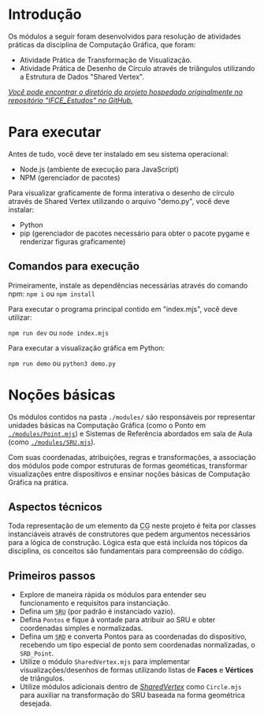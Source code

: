# Introdução

Os módulos a seguir foram desenvolvidos para resolução de atividades práticas da disciplina de Computação Gráfica, que foram:

- Atividade Prática de Transformação de Visualização.
- Atividade Prática de Desenho de Círculo através de triângulos utilizando a Estrutura de Dados "Shared Vertex".

*[Você pode encontrar o diretório do projeto hospedado originalmente no repositório "IFCE_Estudos" no GitHub.](https://github.com/1manuelc/IFCE_estudos/tree/main/S5/Computacao_Grafica/cg-atv-transf-visualizacao)*

# Para executar

Antes de tudo, você deve ter instalado em seu sistema operacional:

- Node.js (ambiente de execução para JavaScript)
- NPM (gerenciador de pacotes)

Para visualizar graficamente de forma interativa o desenho de círculo através de Shared Vertex utilizando o arquivo "demo.py", você deve instalar:

- Python
- pip (gerenciador de pacotes necessário para obter o pacote pygame e renderizar figuras graficamente)

## Comandos para execução

Primeiramente, instale as dependências necessárias através do comando npm:
`npm i` ou `npm install`

Para executar o programa principal contido em "index.mjs", você deve utilizar:

`npm run dev` ou `node index.mjs`

Para executar a visualização gráfica em Python:

`npm run demo` ou `python3 demo.py`

# Noções básicas

Os módulos contidos na pasta `./modules/` são responsáveis por representar unidades básicas na Computação Gráfica (como o Ponto em [`./modules/Point.mjs`](./modules/Point.mjs)) e Sistemas de Referência abordados em sala de Aula (como [`./modules/SRU.mjs`](./modules/SRU.mjs)).

Com suas coordenadas, atribuições, regras e transformações, a associação dos módulos pode compor estruturas de formas geométicas, transformar visualizações entre dispositivos e ensinar noções básicas de Computação Gráfica na prática.

## Aspectos técnicos

Toda representação de um elemento da <abbr title="Computação Gráfica">CG</abbr> neste projeto é feita por classes instanciáveis através de construtores que pedem argumentos necessários para a lógica de construção. Lógica esta que está incluída nos tópicos da disciplina, os conceitos são fundamentais para compreensão do código.

## Primeiros passos

- Explore de maneira rápida os módulos para entender seu funcionamento e requisitos para instanciação.
- Defina um <abbr title="Sistema de Referência do Usuário/Universo">`SRU`</abbr> (por padrão é instanciado vazio).
- Defina `Pontos` e fique á vontade para atribuir ao SRU e obter coordenadas simples e normalizadas.
- Defina um <abbr title="Sistema de Referência do Dispositivo">`SRD`</abbr> e converta Pontos para as coordenadas do dispositivo, recebendo um tipo especial de ponto sem coordenadas normalizadas, o `SRD_Point`.
- Utilize o módulo `SharedVertex.mjs` para implementar visualizações/desenhos de formas utilizando listas de **Faces** e **Vértices** de triângulos.
- Utilize módulos adicionais dentro de _[SharedVertex](./modules/SharedVertex/)_ como `Circle.mjs` para auxiliar na transformação do SRU baseada na forma geométrica desejada.
